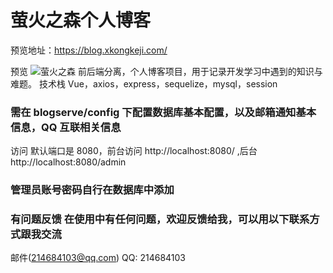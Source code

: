 # 萤火之森个人博客

预览地址：https://blog.xkongkeji.com/

预览
![萤火之森](https://blog.xkongkeji.com/api/39668212-a117-48a6-9566-d1dd9816558f/04d33a50-d649-11ea-b402-a76d61cec2451596541969.png)
前后端分离，个人博客项目，用于记录开发学习中遇到的知识与难题。
技术栈 Vue，axios，express，sequelize，mysql，session

### 需在 blogserve/config 下配置数据库基本配置，以及邮箱通知基本信息，QQ 互联相关信息

访问 默认端口是 8080，前台访问 http://localhost:8080/ ,后台 http://localhost:8080/admin

### 管理员账号密码自行在数据库中添加

### 有问题反馈 在使用中有任何问题，欢迎反馈给我，可以用以下联系方式跟我交流

邮件(214684103@qq.com)
QQ: 214684103
